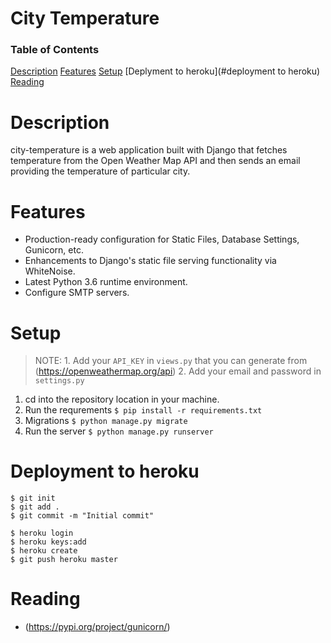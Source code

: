 City Temperature
=========================
 
 ### Table of Contents  
[Description](#desc) 
[Features](#features) 
[Setup](#setup)
[Deplyment to heroku](#deployment to heroku)
[Reading](#reading)

Description
===========
city-temperature is a web application built with Django that fetches temperature from the Open Weather Map API and then sends an email providing the temperature of particular city.

Features
========
* Production-ready configuration for Static Files, Database Settings, Gunicorn, etc.
* Enhancements to Django's static file serving functionality via WhiteNoise.
* Latest Python 3.6 runtime environment.
* Configure SMTP servers.

Setup
=====
> NOTE: 1. Add your `API_KEY` in `views.py` that you can generate from (https://openweathermap.org/api)
>2. Add your email and password in `settings.py`
1. cd into the repository location in your machine.
2. Run the requrements `$ pip install -r requirements.txt`
3. Migrations `$ python manage.py migrate`
4. Run the server `$ python manage.py runserver`

Deployment to heroku
====================
```
$ git init
$ git add .
$ git commit -m "Initial commit"

$ heroku login
$ heroku keys:add
$ heroku create
$ git push heroku master
```

Reading
=======
* (https://pypi.org/project/gunicorn/)


